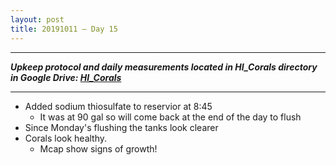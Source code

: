 ```yaml
---
layout: post
title: 20191011 – Day 15
---
```


---
***Upkeep protocol and daily measurements located in HI_Corals directory in Google Drive: [HI_Corals](https://drive.google.com/drive/u/1/folders/1Dxil5Lj1ynvuIuGDWx9_AyqkdplIcCZQ)***

---

- Added sodium thiosulfate to reservior at 8:45  
    - It was at 90 gal so will come back at the end of the day to flush  
- Since Monday's flushing the tanks look clearer  
- Corals look healthy. 
    - Mcap show signs of growth!
   